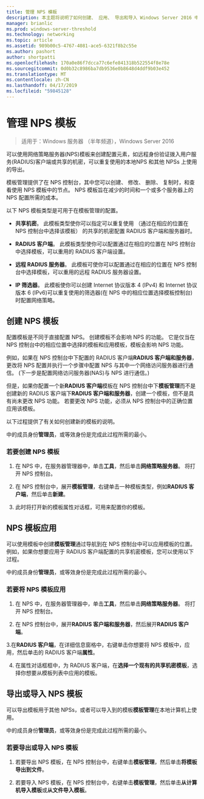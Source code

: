 ```yaml
---
title: 管理 NPS 模板
description: 本主题将说明了如何创建、 应用、 导出和导入 Windows Server 2016 中的网络策略服务器的 NPS 模板。
manager: brianlic
ms.prod: windows-server-threshold
ms.technology: networking
ms.topic: article
ms.assetid: 989b00c5-4767-4081-ace5-6321f8b2c55e
ms.author: pashort
author: shortpatti
ms.openlocfilehash: 170a0e86f7dcca77c6efe841318b522554f8e78e
ms.sourcegitcommit: 0d0b32c8986ba7db9536e0b8648d4ddf9b03e452
ms.translationtype: MT
ms.contentlocale: zh-CN
ms.lasthandoff: 04/17/2019
ms.locfileid: "59845128"
---
```

# <a name="manage-nps-templates"></a>管理 NPS 模板

>适用于：Windows 服务器 （半年频道），Windows Server 2016

可以使用网络策略服务器\(NPS\)模板来创建配置元素，如远程身份验证拨入用户服务\(RADIUS\)客户端或共享的机密，可以重复使用的本地NPS 和其他 NPSs 上使用的导出。 

模板管理提供了在 NPS 控制台，其中您可以创建、 修改、 删除、 复制时，和查看使用 NPS 模板中的节点。 NPS 模板旨在减少的时间和一个或多个服务器上的 NPS 配置所需的成本。

以下 NPS 模板类型是可用于在模板管理的配置。

- **共享机密**。 此模板类型使你可以指定可以重复使用 （通过在相应的位置在 NPS 控制台中选择该模板） 的共享的机密配置 RADIUS 客户端和服务器时。 

- **RADIUS 客户端**。 此模板类型使你可以配置通过在相应的位置在 NPS 控制台中选择模板，可以重用的 RADIUS 客户端设置。

- **远程 RADIUS 服务器**。 此模板可使你可以配置通过在相应的位置在 NPS 控制台中选择模板，可以重用的远程 RADIUS 服务器设置。 

- **IP 筛选器**。 此模板使你可以创建 Internet 协议版本 4 (IPv4) 和 Internet 协议版本 6 \(IPv6\)可以重复使用的筛选器\(在 NPS 中的相应位置选择模板控制台\)时配置网络策略。

## <a name="create-an-nps-template"></a>创建 NPS 模板

配置模板是不同于直接配置 NPS。 创建模板不会影响 NPS 的功能。 它是仅当在 NPS 控制台中的相应位置中选择的模板和应用模板，模板会影响 NPS 功能。 

例如，如果在 NPS 控制台中下配置的 RADIUS 客户端**RADIUS 客户端和服务器**，更改将 NPS 配置并执行一个步骤中配置 NPS 与其中一个网络访问服务器进行通信。 \(下一步是配置网络访问服务器\(NAS\)与 NPS 进行通信。\) 

但是，如果你配置一个新**RADIUS 客户端**模板在 NPS 控制台中下**模板管理**而不是创建新的 RADIUS 客户端下**RADIUS 客户端和服务器**，创建一个模板，但不是具有尚未更改 NPS 功能。 若要更改 NPS 功能，必须从 NPS 控制台中的正确位置应用该模板。

以下过程提供了有关如何创建新的模板的说明。

中的成员身份**管理员**，或等效身份是完成此过程所需的最小。

### <a name="to-create-an-nps-template"></a>若要创建 NPS 模板


1. 在 NPS 中，在服务器管理器中，单击**工具**，然后单击**网络策略服务器**。 将打开 NPS 控制台。 

2. 在 NPS 控制台中，展开**模板管理**，右键单击一种模板类型，例如**RADIUS 客户端**，然后单击**新建**。

3. 此时将打开新的模板属性对话框，可用来配置你的模板。

## <a name="apply-an-nps-template"></a>NPS 模板应用

可以使用模板中创建**模板管理**通过导航到在 NPS 控制台中可以应用模板的位置。 例如，如果你想要应用于 RADIUS 客户端配置的共享机密模板，您可以使用以下过程。

中的成员身份**管理员**，或等效身份是完成此过程所需的最小。

### <a name="to-apply-an-nps-template"></a>若要将 NPS 模板应用

1. 在 NPS 中，在服务器管理器中，单击**工具**，然后单击**网络策略服务器**。 将打开 NPS 控制台。

2. 在 NPS 控制台中，展开**RADIUS 客户端和服务器**，然后展开**RADIUS 客户端**。

3.在**RADIUS 客户端**，在详细信息窗格中，右键单击你想要将 NPS 模板中，应用，然后单击的 RADIUS 客户端**属性**。

4. 在属性对话框框中，为 RADIUS 客户端，在**选择一个现有的共享机密模板**，选择你想要从模板列表中应用的模板。

## <a name="export-or-import-nps-templates"></a>导出或导入 NPS 模板

可以导出模板用于其他 NPSs，或者可以导入到的模板**模板管理**在本地计算机上使用。 

中的成员身份**管理员**，或等效身份是完成此过程所需的最小。

### <a name="to-export-or-import-nps-templates"></a>若要导出或导入 NPS 模板

1. 若要导出 NPS 模板，在 NPS 控制台中，右键单击**模板管理**，然后单击**将模板导出到文件**。

2. 若要导入 NPS 模板，在 NPS 控制台中，右键单击**模板管理**，然后单击**从计算机导入模板**或**从文件导入模板**。


